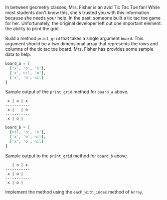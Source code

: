 In between geometry classes, Mrs. Fisher is an avid Tic Tac Toe fan!
While most students don't know this, she's trusted you with this information
because she needs your help. In the past, someone built a tic tac toe game for her.
Unfortunately, the original developer left out one important element: the ability to print the grid.

Build a method `print_grid` that takes a single argument `board`.
This argument should be a two dimensional array that represents the rows and columns of the tic tac toe board.
Mrs. Fisher has provides some sample data to help.

```ruby
board_a = [
  ['x', 'o', 'x'],
  ['x', nil, 'o'],
  ['x', 'o', nil]
]
```

Sample output of the `print_grid` method for `board_a` above.

```no-highlight
 x | o | x
-----------
 x |   | o
-----------
 x | o |  
```

```ruby
board_b = [
  [nil, 'o', 'x'],
  ['x', 'o', nil],
  ['x', 'o', nil]
]
```

Sample output to the `print_grid` method for `board_b` above.

```no-highlight
   | o | x
-----------
 x | o |
-----------
 x | o |
```

Implement the method using the `each_with_index` method of `Array`.

